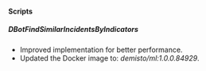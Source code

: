 
#### Scripts

##### DBotFindSimilarIncidentsByIndicators

- Improved implementation for better performance.
- Updated the Docker image to: *demisto/ml:1.0.0.84929*.
